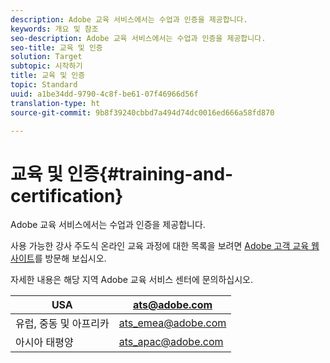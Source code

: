 ```yaml
---
description: Adobe 교육 서비스에서는 수업과 인증을 제공합니다.
keywords: 개요 및 참조
seo-description: Adobe 교육 서비스에서는 수업과 인증을 제공합니다.
seo-title: 교육 및 인증
solution: Target
subtopic: 시작하기
title: 교육 및 인증
topic: Standard
uuid: a1be34dd-9790-4c8f-be61-07f46966d56f
translation-type: ht
source-git-commit: 9b8f39240cbbd7a494d74dc0016ed666a58fd870

---
```



# 교육 및 인증{#training-and-certification}

Adobe 교육 서비스에서는 수업과 인증을 제공합니다.

사용 가능한 강사 주도식 온라인 교육 과정에 대한 목록을 보려면 [Adobe 고객 교육 웹 사이트](https://training.adobe.com/training/courses.html#solution=adobeTarget)를 방문해 보십시오.

자세한 내용은 해당 지역 Adobe 교육 서비스 센터에 문의하십시오.

| USA | [ats@adobe.com](mailto:ats@adobe.com) |
|---|---|
| 유럽, 중동 및 아프리카 | [ats_emea@adobe.com](mailto:ats_emea@adobe.com) |
| 아시아 태평양 | [ats_apac@adobe.com](mailto:ats_apac@adobe.com) |

